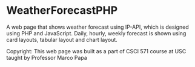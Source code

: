 # WeatherForecastPHP
A web page that shows weather forecast using IP-API, which is designed using PHP and JavaScript. Daily, hourly, weekly forecast is shown using card layouts, tabular layout and chart layout. 


Copyright: This web page was built as a part of CSCI 571 course at USC taught by Professor Marco Papa
